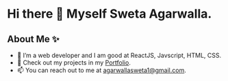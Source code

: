 # Hi there 👋 Myself Sweta Agarwalla. 

## About Me ✨

- 🌱 I’m a web developer and I am good at ReactJS, Javscript, HTML, CSS. 
- 🔭 Check out my projects in my [Portfolio](https://swetaagarwalla.netlify.app/). 
- 📫 You can reach out to me at agarwallasweta1@gmail.com.

<!--
**sweta1308/sweta1308** is a ✨ _special_ ✨ repository because its `README.md` (this file) appears on your GitHub profile.

Here are some ideas to get you started:

- 🔭 I’m currently working on ...
- 🌱 I’m currently learning ...
- 👯 I’m looking to collaborate on ...
- 🤔 I’m looking for help with ...
- 💬 Ask me about ...
- 📫 How to reach me: ...
- 😄 Pronouns: ...
- ⚡ Fun fact: ...
-->
